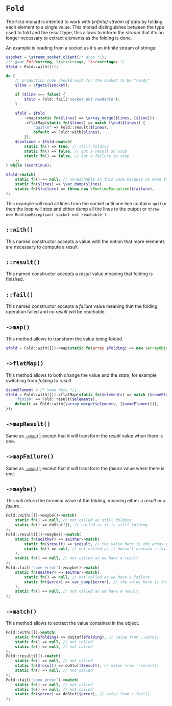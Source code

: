 # `Fold`

The `Fold` monad is intented to work with _(infinte) stream of data_ by folding each element to a single value. This monad distinguishes between the type used to fold and the result type, this allows to inform the _stream_ that it's no longer necessary to extract elements as the folding is done.

An example is reading from a socket as it's an infinite stream of strings:

```php
$socket = \stream_socket_client(/* args */);
/** @var Fold<string, list<string>, list<string>> */
$fold = Fold::with([]);

do {
    // production code should wait for the socket to be "ready"
    $line = \fgets($socket);

    if ($line === false) {
        $fold = Fold::fail('socket not readable');
    }

    $fold = $fold
        ->map(static fn($lines) => \array_merge($lines, [$line]))
        ->flatMap(static fn($lines) => match (\end($lines)) {
            "quit\n" => Fold::result($lines),
            default => Fold::with($lines),
        });
    $continue = $fold->match(
        static fn() => true, // still folding
        static fn() => false, // got a result so stop
        static fn() => false, // got a failure so stop
    );
} while ($continue);

$fold->match(
    static fn() => null, // unreachable in this case because no more folding outside the loop
    static fn($lines) => \var_dump($lines),
    static fn($failure) => throw new \RuntimeException($failure),
);
```

This example will read all lines from the socket until one line contains `quit\n` then the loop will stop and either dump all the lines to the output or `throw new RuntimeException('socket not reachable')`.

## `::with()`

This named constructor accepts a value with the notion that more elements are necessary to compute a result

## `::result()`

This named constructor accepts a _result_ value meaning that folding is finished.

## `::fail()`

This named constructor accepts a _failure_ value meaning that the folding operation failed and no _result_ will be reachable.

## `->map()`

This method allows to transform the value being folded.

```php
$fold = Fold::with([])->map(static fn(array $folding) => new \ArrayObject($folding));
```

## `->flatMap()`

This method allows to both change the value and the _state_, for example switching from _folding_ to _result_.

```php
$someElement = /* some data */;
$fold = Fold::with([])->flatMap(static fn($elements) => match ($someElement) {
    'finish' => Fold::result($elements),
    default => Fold::with(\array_merge($elements, [$someElement])),
});
```

## `->mapResult()`

Same as [`->map()`](#map) except that it will transform the _result_ value when there is one.

## `->mapFailure()`

Same as [`->map()`](#map) except that it will transform the _failure_ value when there is one.

## `->maybe()`

This will return the _terminal_ value of the folding, meaning either a _result_ or a _failure_.

```php
Fold::with([])->maybe()->match(
    static fn() => null, // not called as still folding
    static fn() => doStuff(), // called as it is still folding
);
Fold::result([])->maybe()->match(
    static fn($either) => $either->match(
        static fn($result) => $result, // the value here is the array passed to ::result() above
        static fn() => null, // not called as it doesn't contain a failure
    ),
    static fn() => null, // not called as we have a result
);
Fold::fail('some error')->maybe()->match(
    static fn($either) => $either->match(
        static fn() => null, // not called as we have a failure
        static fn($error) => var_dump($error), // the value here is the string passed to ::fail() above
    ),
    static fn() => null, // not called as we have a result
);
```

## `->match()`

This method allows to extract the value contained in the object.

```php
Fold::with([])->match(
    static fn($folding) => doStuf($folding), // value from ::with()
    static fn() => null, // not called
    static fn() => null, // not called
);
Fold::result([])->match(
    static fn() => null, // not called
    static fn($result) => doStuf($result), // value from ::result()
    static fn() => null, // not called
);
Fold::fail('some error')->match(
    static fn() => null, // not called
    static fn() => null, // not called
    static fn($error) => doStuf($error), // value from ::fail()
);
```
